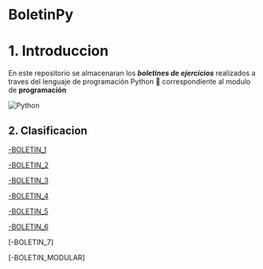# BoletinPy

# **1. Introduccion**

En este repositorio se almacenaran los **_boletines de ejercicios_** realizados a traves del lenguaje de programación Python 🐍 correspondiente al modulo de **programación**

![Python][Python]

[Python]: https://i.gifer.com/7LIV.gif

## **2. Clasificacion**

[-BOLETIN_1](https://github.com/migreydev/BoletinPy/tree/master/BOLETIN_1)

[-BOLETIN_2](https://github.com/migreydev/BoletinPy/tree/master/BOLETIN_2)

[-BOLETIN_3](https://github.com/migreydev/BoletinPy/tree/master/BOLETIN_3)

[-BOLETIN_4](https://github.com/migreydev/BoletinPy/tree/master/BOLETIN_4)

[-BOLETIN_5](https://github.com/migreydev/BoletinPy/tree/master/BOLETIN_5)

[-BOLETIN_6](https://github.com/migreydev/BoletinPy/tree/master/BOLETIN_6)

[-BOLETIN_7]

[-BOLETIN_MODULAR]
